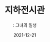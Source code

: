 ---
title: 지하전시관
subtitle: ": 그녀의 일생"
date: 2021-12-21
summary: 전쟁터와 위안소를 배경으로 할머니들의 고통스런 삶이 녹아있는 지하 전시관에 들어선다. 그 곳에서는 티켓으로 인연을 맺은 할머니를 영상으로 만난다. 어둡고 좁은 공간을 통해 피해자들이 겪어야 했던 세상과의 단절, 역사의 무게감을 느낀다.
weight: 4
image: https://r2.womenandwarmuseum.net/exhibition/(1)b1층/지하전시관/LHS_0114.jpg
layout: view01
resources:
- partial_layout: full-1
  components: 
    - name:
      params:
        icon: photo
      src: https://r2.womenandwarmuseum.net/exhibition/(1)b1층/지하전시관/LHS_0114.jpg
      description:
      target: /items/1b1층/지하전시관/lhs_0086/
- partial_layout: diagonal-2
  components: 
  - name:
    params:
      icon: photo
    src: /exhibition/ex-01/section-04/s4-03.png
    description: 
    target:
  - name:
    params:
      icon: photo
    src:  /exhibition/ex-01/section-04/s4-02.png
    description:
    target:    
- partial_layout: diagonal-2
  components: 
  - name:
    params:
      icon: photo
    src: https://r2.womenandwarmuseum.net/exhibition/(1)b1층/지하전시관/LHS_0076.jpg
    description: 
    target: /items/1b1층/지하전시관/lhs_0076/
  - name:
    params:
      icon: photo
    src: https://r2.womenandwarmuseum.net/exhibition/(1)b1층/지하전시관/LHS_0081.jpg
    description:
    target: /items/1b1층/지하전시관/lhs_0081/
- partial_layout: full-1
  components: 
    - name: 지하 전시관의 지하공간은 일본군'위안부'여성들이 걸어온 삶을 오롯이 들여다볼 수 있는 공간이다. 전쟁의 한가운데를 헤쳐 온 피해자들의 궤적을 통해 그 아픔을 상상하고 공감하며 소통하게 된다. 그러나 진입할 수 없는 제한되고 밀폐된 공간은 그녀들이 겪은 역사의 무게를 이해하는 것이 얼마나 힘든 일인가 하는 안타까움을 경험하게 한다. 
      params:
        icon: photo
      src: /exhibition/ex-01/section-04/s4-04.png
      description: 
      target:     
---